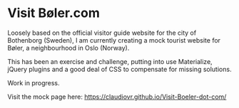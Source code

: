 # Visit Bøler.com

Loosely based on the official visitor guide website for the city of Bothenborg (Sweden), I am currently creating a mock tourist website for Bøler, a neighbourhood in Oslo (Norway). 

This has been an exercise and challenge, putting into use Materialize, jQuery plugins and a good deal of CSS to compensate for missing solutions. 

Work in progress.

Visit the mock page here: https://claudiovr.github.io/Visit-Boeler-dot-com/

